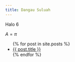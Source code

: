 ```yaml
---
title: Dangau Suluah
---
```

Halo 6

$A = \pi$

<ul>
  {% for post in site.posts %}
    <li>
      <a href="{{ post.url }}">{{ post.title }}</a>
    </li>
  {% endfor %}
</ul>
